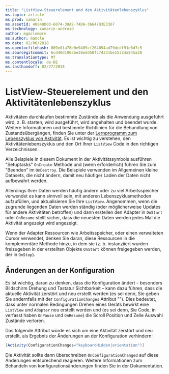```yaml
---
title: "ListView-Steuerelement und den Aktivitätenlebenszyklus"
ms.topic: article
ms.prod: xamarin
ms.assetid: 40840D03-6074-30A2-74DA-3664703E3367
ms.technology: xamarin-android
author: mgmclemore
ms.author: mamcle
ms.date: 02/06/2018
ms.openlocfilehash: 009e8fa78e0e9405cf264054ad79dcdf91e6d7c5
ms.sourcegitcommit: 6cd40d190abe38edd50fc74331be15324a845a28
ms.translationtype: MT
ms.contentlocale: de-DE
ms.lasthandoff: 02/27/2018
---
```

# <a name="listview-and-the-activity-lifecycle"></a>ListView-Steuerelement und den Aktivitätenlebenszyklus

Aktivitäten durchlaufen bestimmte Zustände als die Anwendung ausgeführt wird, z. B. starten, wird ausgeführt, wird angehalten und beendet wurde. Weitere Informationen und bestimmte Richtlinien für die Behandlung von Zustandsübergängen, finden Sie unter der [Lernprogramm zum Lebenszyklus von Aktivität](~/android/app-fundamentals/activity-lifecycle/index.md).
Es ist wichtig zu verstehen, den Aktivitätenlebenszyklus und den Ort Ihrer `ListView` Code in den richtigen Verzeichnissen.

Alle Beispiele in diesem Dokument in der Aktivitätssymbols ausführen "Setuptasks" `OnCreate` Methode und (wenn erforderlich) führen Sie zum "Beenden" im `OnDestroy`. Die Beispiele verwenden im Allgemeinen kleine Datasets, die nicht ändern, damit neu häufiger Laden der Daten nicht aufbewahrt werden.

Allerdings Ihrer Daten werden häufig ändern oder zu viel Arbeitsspeicher verwendet es kann sinnvoll sein, mit anderen Lebenszyklusmethoden aufzufüllen, und aktualisieren Sie Ihre `ListView`. Angenommen, wenn die zugrunde liegenden Daten werden ständig (oder möglicherweise Updates für andere Aktivitäten betroffen) und dann erstellen den Adapter in `OnStart` oder `OnResume` stellt sicher, dass die neuesten Daten werden jedes Mal die Aktivität angezeigt wird angezeigt.

Wenn der Adapter Ressourcen wie Arbeitsspeicher, oder einen verwalteten Cursor verwendet, denken Sie daran, diese Ressourcen in die komplementäre Methode hinzu, in dem sie (z. b. instanziiert wurden freizugeben in der erstellten Objekte `OnStart` können freigegeben werden, der in `OnStop`).

<a name="Configuration_Changes" />

## <a name="configuration-changes"></a>Änderungen an der Konfiguration

Es ist wichtig, daran zu denken, dass die Konfiguration ändert &ndash; besonders Bildschirm Drehung und Tastatur Sichtbarkeit &ndash; kann dazu führen, dass die aktuelle Aktivität zerstört und neu erstellt werden (es sei denn, Sie geben Sie andernfalls mit der `ConfigurationChanges` Attribut ""). Dies bedeutet, dass unter normalen Bedingungen Drehen eines Geräts bewirkt eine `ListView` und `Adapter` neu erstellt werden und (es sei denn, Sie Code, in verfasst haben `OnPause` und `OnResume`) die Scroll Position und Zeile Auswahl Zustände verloren.

Das folgende Attribut würde es sich um eine Aktivität zerstört und neu erstellt, als Ergebnis der Änderungen an der Konfiguration verhindern:

```csharp
[Activity(ConfigurationChanges="keyboardHidden|orientation")]
```

Die Aktivität sollte dann überschreiben `OnConfigurationChanged` auf diese Änderungen entsprechend reagieren. Weitere Informationen zum Behandeln von konfigurationsänderungen finden Sie in der Dokumentation.

